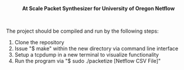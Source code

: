 <p align="center">
  <b>At Scale Packet Synthesizer for University of Oregon Netflow</b>
</p>
</br>
<p>
  The project should be compiled and run by the following steps:
  <ol>
    <li>Clone the repository</li>
    <li>Issue "$ make" within the new directory via command line interface</li>
    <li>Setup a tcpdump in a new terminal to visualize functionality</li> 
    <li>Run the program via "$ sudo ./packetize [Netflow CSV File]"</li>
  </ol>
</p>
    
